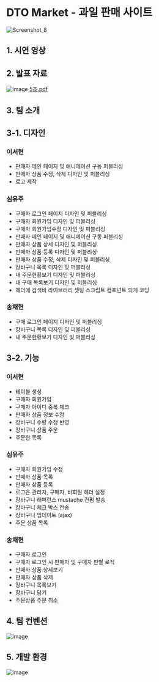 # DTO Market - 과일 판매 사이트
![Screenshot_8](https://github.com/yuzusim/finalproject-dtomarket/assets/153695703/f23d3830-2718-449d-af1f-d1a8154eb128)

## 1. 시연 영상

## 2. 발표 자료
![image](https://github.com/yuzusim/finalproject-dtomarket/assets/153695703/9d5e33d0-87b6-4fbe-a243-b3f4f6c21f8d)
[5조.pdf](https://github.com/yuzusim/finalproject-dtomarket/files/15412619/5.pdf)

## 3. 팀 소개
## 3-1. 디자인
### 이서현
+ 판매자 메인 페이지 및 애니메이션 구동 퍼블리싱
+ 판매자 상품 수정, 삭제 디자인 및 퍼블리싱
+ 로고 제작

### 심유주
+ 구매자 로그인 페이지 디자인 및 퍼블리싱
+ 구매자 회원가입 디자인 및 퍼블리싱
+ 구매자 회원가입수정 디자인 및 퍼블리싱
+ 판매자 메인 페이지 및 애니메이션 구동 퍼블리싱
+ 판매자 상품 상세 디자인 및 퍼블리싱
+ 판매자 상품 등록 디자인 및 퍼블리싱
+ 판매자 상품 수정, 삭제 디자인 및 퍼블리싱
+ 장바구니 목록 디자인 및 퍼블리싱
+ 내 주문현황보기 디자인 및 퍼블리싱
+ 내 구매 목록보기 디자인 및 퍼블리싱
+ 헤더에 검색바 라이브러리 셋팅 스크립트 컴포넌트 되게 코딩

### 송채현
+ 구매 로그인 페이지 디자인 및 퍼블리싱
+ 장바구니 목록 디자인 및 퍼블리싱
+ 내 주문현황보기 디자인 및 퍼블리싱

## 3-2. 기능
### 이서현
+ 테이블 생성
+ 구매자 회원가입
+ 구매자 아이디 중복 체크
+ 판매자 상품 정보 수정
+ 장바구니 수량 수정 반영
+ 장바구니 상품 주문
+ 주문한 목록

### 심유주
+ 구매자 회원가입 수정
+ 판매자 상품 목록
+ 판매자 상품 등록
+ 로그은 관리자, 구매자, 비회원 헤더 설정
+ 장바구니 래퍼런스 mustache 컨펌 발송
+ 장바구니 체크 박스 전송
+ 장바구니 업데이트 (ajax)
+ 주문 상품 목록
  
### 송채현
+ 구매자 로그인
+ 구매자 로그인 시 판매자 및 구매자 판별 로직
+ 판매자 상품 상세보기
+ 판매자 상품 삭제
+ 장바구니 목록보기
+ 장바구니 담기
+ 주문상품 주문 취소

## 4. 팀 컨벤션
![image](https://github.com/yuzusim/finalproject-dtomarket/assets/153695703/4415aca8-0156-4eb0-b65b-f795a925296d)


## 5. 개발 환경
![image](https://github.com/yuzusim/finalproject-dtomarket/assets/153695703/09465c6f-0e28-4029-a853-5700112a115d)
